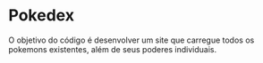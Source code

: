 # Pokedex

O objetivo do código é desenvolver um site que carregue todos os pokemons existentes, além de seus poderes individuais.
